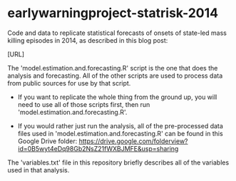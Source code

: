 earlywarningproject-statrisk-2014
=================================

Code and data to replicate statistical forecasts of onsets of state-led mass killing episodes in 2014, as described in this blog post:

[URL]

The 'model.estimation.and.forecasting.R' script is the one that does the analysis and forecasting. All of the other scripts are used to process data from public sources for use by that script.

* If you want to replicate the whole thing from the ground up, you will need to use all of those scripts first, then run 'model.estimation.and.forecasting.R'.

* If you would rather just run the analysis, all of the pre-processed data files used in 'model.estimation.and.forecasting.R' can be found in this Google Drive folder: https://drive.google.com/folderview?id=0B5wyt4eDq98Gb2NsZ21fWXBJMFE&usp=sharing

The 'variables.txt' file in this repository briefly describes all of the variables used in that analysis.
